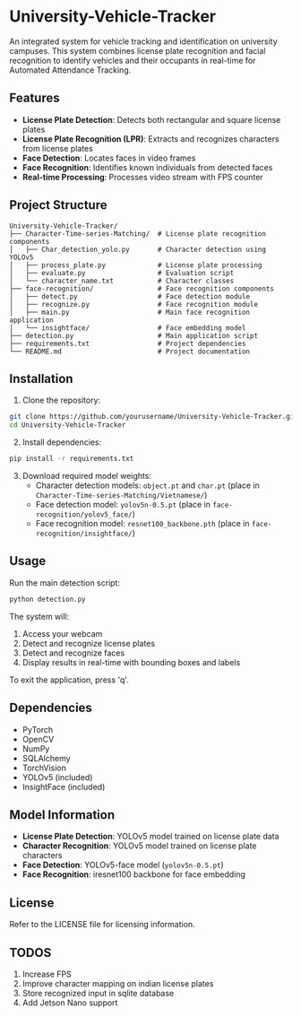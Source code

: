 # University-Vehicle-Tracker

An integrated system for vehicle tracking and identification on university campuses. This system combines license plate recognition and facial recognition to identify vehicles and their occupants in real-time for Automated Attendance Tracking.

## Features

- **License Plate Detection**: Detects both rectangular and square license plates
- **License Plate Recognition (LPR)**: Extracts and recognizes characters from license plates
- **Face Detection**: Locates faces in video frames
- **Face Recognition**: Identifies known individuals from detected faces
- **Real-time Processing**: Processes video stream with FPS counter

## Project Structure

```
University-Vehicle-Tracker/
├── Character-Time-series-Matching/  # License plate recognition components
│   ├── Char_detection_yolo.py       # Character detection using YOLOv5
│   ├── process_plate.py             # License plate processing
│   ├── evaluate.py                  # Evaluation script
│   └── character_name.txt           # Character classes
├── face-recognition/                # Face recognition components
│   ├── detect.py                    # Face detection module
│   ├── recognize.py                 # Face recognition module
│   ├── main.py                      # Main face recognition application
│   └── insightface/                 # Face embedding model
├── detection.py                     # Main application script
├── requirements.txt                 # Project dependencies
└── README.md                        # Project documentation
```

## Installation

1. Clone the repository:
```bash
git clone https://github.com/yourusername/University-Vehicle-Tracker.git
cd University-Vehicle-Tracker
```

2. Install dependencies:
```bash
pip install -r requirements.txt
```

3. Download required model weights:
   - Character detection models: `object.pt` and `char.pt` (place in `Character-Time-series-Matching/Vietnamese/`)
   - Face detection model: `yolov5n-0.5.pt` (place in `face-recognition/yolov5_face/`)
   - Face recognition model: `resnet100_backbone.pth` (place in `face-recognition/insightface/`)

## Usage

Run the main detection script:
```bash
python detection.py
```

The system will:
1. Access your webcam
2. Detect and recognize license plates
3. Detect and recognize faces
4. Display results in real-time with bounding boxes and labels

To exit the application, press 'q'.

## Dependencies

- PyTorch
- OpenCV
- NumPy
- SQLAlchemy
- TorchVision
- YOLOv5 (included)
- InsightFace (included)

## Model Information

- **License Plate Detection**: YOLOv5 model trained on license plate data
- **Character Recognition**: YOLOv5 model trained on license plate characters
- **Face Detection**: YOLOv5-face model (`yolov5n-0.5.pt`)
- **Face Recognition**: iresnet100 backbone for face embedding

## License

Refer to the LICENSE file for licensing information.


## TODOS
1. Increase FPS
2. Improve character mapping on indian license plates
3. Store recognized input in sqlite database
4. Add Jetson Nano support
